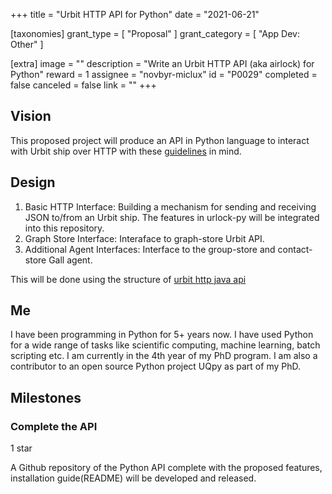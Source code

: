 +++
title = "Urbit HTTP API for Python"
date = "2021-06-21"

[taxonomies]
grant_type = [ "Proposal" ]
grant_category = [ "App Dev: Other" ]

[extra]
image = ""
description = "Write an Urbit HTTP API (aka airlock) for Python"
reward = 1
assignee = "novbyr-miclux"
id = "P0029"
completed = false
canceled = false
link = ""
+++

## Vision

This proposed project will produce an API in Python language to interact with Urbit ship over HTTP with these [guidelines][airlock_requirements_link] in mind.

[airlock_requirements_link]: https://docs.google.com/document/d/1no5oos_NE8LrUWz7iG9SKZMTIzruZVevZQ75nD5OHmI/edit

## Design

1. Basic HTTP Interface: Building a mechanism for sending and receiving JSON to/from an Urbit ship. The features in urlock-py will be integrated into this repository.
2. Graph Store Interface: Interaface to graph-store Urbit API.
3. Additional Agent Interfaces: Interface to the group-store and contact-store Gall agent.

This will be done using the structure of [urbit http java api][urbit_http_api_java_link]

[urbit_http_api_java_link]: https://github.com/ynx0/airlock

## Me

I have been programming in Python for 5+ years now. I have used Python for a wide range of tasks like scientific computing, machine learning, batch scripting etc. I am currently in the 4th year of my PhD program. I am also a contributor to an open source Python project UQpy as part of my PhD.

## Milestones

### Complete the API

1 star

A Github repository of the Python API complete with the proposed features, installation guide(README) will be developed and released.
